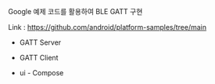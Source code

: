 Google 예제 코드를 활용하여 BLE GATT 구현

Link : https://github.com/android/platform-samples/tree/main

- GATT Server
- GATT Client

- ui - Compose
